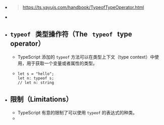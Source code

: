 - > https://ts.yayujs.com/handbook/TypeofTypeOperator.html
-
- ## `typeof`   类型操作符（The   `typeof`   type operator）
	- TypeScript 添加的 `typeof` 方法可以在类型上下文（type context）中使用，用于获取一个变量或者属性的类型。
	- ```
	  let s = "hello";
	  let n: typeof s;
	  // let n: string
	  ```
- ## 限制（Limitations）
	- TypeScript 有意的限制了可以使用 `typeof` 的表达式的种类。
	-